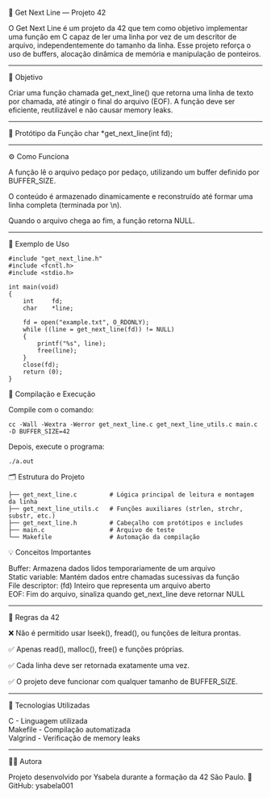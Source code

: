 📜 Get Next Line — Projeto 42

O Get Next Line é um projeto da 42 que tem como objetivo implementar uma função em C capaz de ler uma linha por vez de um descritor de arquivo, independentemente do tamanho da linha.
Esse projeto reforça o uso de buffers, alocação dinâmica de memória e manipulação de ponteiros.

---

📍 Objetivo

Criar uma função chamada get_next_line() que retorna uma linha de texto por chamada, até atingir o final do arquivo (EOF).
A função deve ser eficiente, reutilizável e não causar memory leaks.

---

🧠 Protótipo da Função
char	*get_next_line(int fd);

---

⚙️ Como Funciona

A função lê o arquivo pedaço por pedaço, utilizando um buffer definido por BUFFER_SIZE.

O conteúdo é armazenado dinamicamente e reconstruído até formar uma linha completa (terminada por \n).

Quando o arquivo chega ao fim, a função retorna NULL.

---

🧾 Exemplo de Uso
```
#include "get_next_line.h"
#include <fcntl.h>
#include <stdio.h>

int	main(void)
{
	int		fd;
	char	*line;

	fd = open("example.txt", O_RDONLY);
	while ((line = get_next_line(fd)) != NULL)
	{
		printf("%s", line);
		free(line);
	}
	close(fd);
	return (0);
}
```

🔧 Compilação e Execução

Compile com o comando:

```
cc -Wall -Wextra -Werror get_next_line.c get_next_line_utils.c main.c -D BUFFER_SIZE=42
```

Depois, execute o programa:

```
./a.out
```

🗂️ Estrutura do Projeto

```
├── get_next_line.c         # Lógica principal de leitura e montagem da linha
├── get_next_line_utils.c   # Funções auxiliares (strlen, strchr, substr, etc.)
├── get_next_line.h         # Cabeçalho com protótipos e includes
├── main.c                  # Arquivo de teste
└── Makefile                # Automação da compilação
```

💡 Conceitos Importantes

Buffer: Armazena dados lidos temporariamente de um arquivo  
Static variable: Mantém dados entre chamadas sucessivas da função  
File descriptor: (fd) Inteiro que representa um arquivo aberto  
EOF: Fim do arquivo, sinaliza quando get_next_line deve retornar NULL  

---

🚫 Regras da 42

❌ Não é permitido usar lseek(), fread(), ou funções de leitura prontas.

✅ Apenas read(), malloc(), free() e funções próprias.

✅ Cada linha deve ser retornada exatamente uma vez.

✅ O projeto deve funcionar com qualquer tamanho de BUFFER_SIZE.

---

🧰 Tecnologias Utilizadas

C - Linguagem utilizada  
Makefile - Compilação automatizada  
Valgrind - Verificação de memory leaks  

---
🧑‍💻 Autora

Projeto desenvolvido por Ysabela durante a formação da 42 São Paulo.
📎 GitHub: ysabela001
